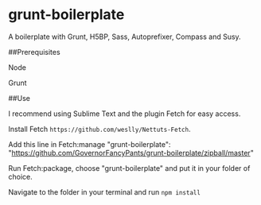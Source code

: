 grunt-boilerplate
=================

A boilerplate with Grunt, H5BP, Sass, Autoprefixer, Compass and Susy.

##Prerequisites

Node

Grunt

##Use

I recommend using Sublime Text and the plugin Fetch for easy access.

Install Fetch `https://github.com/weslly/Nettuts-Fetch`.

Add this line in Fetch:manage "grunt-boilerplate": "https://github.com/GovernorFancyPants/grunt-boilerplate/zipball/master"

Run Fetch:package, choose "grunt-boilerplate" and put it in your folder of choice.

Navigate to the folder in your terminal and run `npm install`
